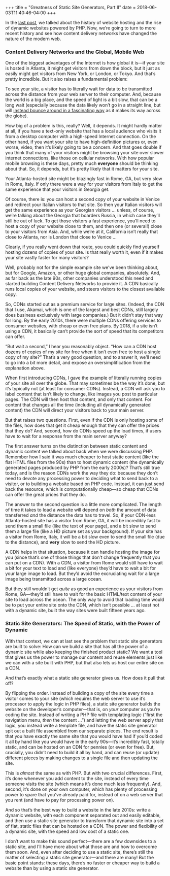 +++
title = "Greatness of Static Site Generators, Part II"
date = 2018-06-03T11:40:46-04:00
+++

In the <a href="/blog/why-static-site-generators-are-great/">last post</a>, we talked about the history of website hosting and the rise of dynamic websites powered by PHP.  Now, we’re going to turn to more recent history and see how content delivery networks have changed the nature of the modern web.

<h3 id="content-delivery-networks-and-the-global-mobile-web">Content Delivery Networks and the Global, Mobile Web</h3>

<p>One of the biggest advantages of the Internet is how global it is—if your site is hosted in Atlanta, it might get visitors from down the block, but it just as easily might get visitors from New York, or London, or Tokyo.  And that’s pretty incredible.  But it also raises a fundamental problem:</p>

<!--more-->
<p> To see your site, a visitor has to literally wait for data to be transmitted across the distance from your web server to their computer. And, because the world is a big place, and the speed of light is a bit slow, that can be a long wait (especially because the data likely won’t go in a straight line, but will <a href="https://en.wikipedia.org/wiki/Internet_backbone">instead bounce around in a fascinating way</a> as it makes its way across the globe).</p>

<p>How big of a problem is this, really?  Well, it depends.  It might hardly matter at all, if you have a text-only website that has a local audience who visits it from a desktop computer with a high-speed Internet connection.  On the other hand, if you want your site to have high-definition pictures or, even worse, video, then it’s likely going to be a concern.  And that goes double if you think that many of your visitors might be browsing your site over slower internet connections, like those on cellular networks.  With how popular mobile browsing is these days, pretty much <strong>everyone</strong> should be thinking about that.  So, it depends, but it’s pretty likely that it matters for your site.</p>

<p>Your Atlanta-hosted site might be blazingly fast in Rome, GA, but very slow in Rome, Italy.  If only there were a way for your visitors from Italy to get the same experience that your visitors in Georgia get.</p>

<p>Of course, there is: you can host a second copy of your website in Venice and redirect your Italian visitors to that site.  So then your Italian visitors will get the same experience as your Georgian visitors … unless, of course, we’re talking about the Georgia that boarders Russia, in which case they’ll still be out of luck.  To get those visitors a fast experience, you’ll need to host a copy of your website close to them, and then one (or several!) close to your visitors from Asia.  And, while we’re at it, California isn’t really that close to Atlanta, nor is London that close to Venice …</p>

<p>Clearly, if you really went down that route, you could quickly find yourself hosting dozens of copies of your site.  Is that really worth it, even if it makes your site vastly faster for many visitors?</p>

<p>Well, probably not for the simple example site we’ve been thinking about, but for Google, Amazon, or other huge global companies, absolutely.  And, as far back as the late 90s, other companies understood this need and started building Content Delivery Networks to provide it.  A CDN basically runs local copies of your website, and steers visitors to the closest available copy.</p>

<p>So, CDNs started out as a premium service for large sites.  (Indeed, the CDN that I use, Akamai, which is one of the largest and best CDNs, still largely does business exclusively with large companies.)  But it didn’t stay that way for long.  By the early 2010s, there were multiple CDNs offering services to consumer websites, with cheap or even free plans.  By 2018, if a site isn’t using a CDN, it basically can’t provide the sort of speed that its competitors can offer.</p>

<p>“But wait a second,” I hear you reasonably object.  “How can a CDN host dozens of copies of my site for free when it isn’t even free to host a single copy of my site?”  That’s a very good question, and to answer it, we’ll need to go into a bit more detail, and expose an oversimplification from the explanation above.</p>

<p>When first introducing CDNs, I gave the example of literally running copies of your site all over the globe.  That may sometimes be the way it’s done, but it’s typically not (at least for consumer CDNs).  Instead, a CDN will ask you to label content that isn’t likely to change, like images you post to particular pages.  The CDN will then host that content, and only that content.  For content that changes all the time (including all dynamically generated content) the CDN will direct your visitors back to your main server.</p>

<p>But that raises two questions.  First, even if the CDN is only hosting some of the files, how does that get it cheap enough that they can offer the prices that they do?  And, second, how do CDNs speed up the load times, if users have to wait for a response from the main server anyway?</p>

<p>The first answer turns on the distinction between static content and dynamic content we talked about back when we were discussing PHP.  Remember how I said it was much cheaper to host static content (like the flat HTML files from the 90s) than to host dynamic content (the dynamically generated pages produced by PHP from the early 2000s)?  That’s still true today, and is the reason CDNs work the way they do: because they don’t need to devote any processing power to deciding what to send back to a visitor, or to building a website based on PHP code.  Instead, it can just send back the resource, which is computationally cheap—so cheap that CDNs can offer the great prices that they do.</p>

<p>The answer to the second question is a little more complicated.  The length of time it takes to load a website will depend on <em>both</em> the amount of data transferred <em>and</em> the distance the data has to travel.  So, if your CDN-less Atlanta-hosted site has a visitor from Rome, GA, it will be incredibly fast to send them a small file (like the text of your page), and a bit slow to send them a large file (like a HD picture set as your background).  If your site has a visitor from Rome, Italy, it will be a bit slow even to send the small file (due to the distance), and <strong>very</strong> slow to send the HD picture.</p>

<p>A CDN helps in that situation, because it can handle hosting the image for you (since that’s one of those things that don’t change frequently that you can put on a CDN).  With a CDN, a visitor from Rome would still have to wait a bit for your text to load and (like everyone) they’d have to wait a bit for your large image to load.  But they’d avoid the excruciating wait for a large image being transmitted across a large ocean.</p>

<p>But they still wouldn’t get <em>quite</em> as good an experience as your visitors from Rome, GA—they’d still have to wait for the basic HTML/text content of your site to load across the ocean.  The only way to avoid that loading time would be to put your entire site onto the CDN, which isn’t possible … at least not with a dynamic site, built the way sites were built fifteen years ago.</p>

<h3 id="static-site-generators-the-speed-of-static-with-the-power-of-dynamic">Static Site Generators: The Speed of Static, with the Power of Dynamic</h3>

<p>With that context, we can at last see the problem that static site generators are built to solve: How can we build a site that has all the power of a dynamic site while also keeping the finished product static?  We want a tool that gives us the power to manage our content and reuse elements just like we can with a site built with PHP, but that also lets us host our entire site on a CDN.</p>

<p>And that’s exactly what a static site generator gives us.  How does it pull that off?</p>

<p>By flipping the order.  Instead of building a copy of the site every time a visitor comes to your site (which requires the web server to use it’s processor to apply the logic in PHP files), a static site generator builds the website on the developer’s computer—that is, on <em>your</em> computer as you’re coding the site.  Instead of writing a PHP file with templating logic (“first the navigation menu, <em>then</em> the content …”) and letting the web server apply that logic, you instead write a template file, and have the static site generator spit out a built file assembled from our separate pieces.  The end result is that you have exactly the same site that you would have had if you’d coded it all by hand like you would have in the early 90s—it’s incredibly fast, totally static, and can be hosted on an CDN for pennies (or even for free).  But, crucially, you didn’t need to build it all by hand, and can reuse (or update) different pieces by making changes to a single file and then updating the site.</p>

<p>This is <em>almost</em> the same as with PHP.  But with two crucial differences.  First, it’s done whenever you add content to the site, instead of every time someone visits the site (which means it’s done much less frequently).  And, second, it’s done on your own computer, which has plenty of processing power to spare that you’ve already paid for, instead of on a web server that you rent (and have to pay for processing power on).</p>

<p>And so that’s the best way to build a website in the late 2010s: write a dynamic website, with each component separated out and easily editable, and then use a static site generator to transform that dynamic site into a set of flat, static files that can be hosted on a CDN.  The power and flexibility of a dynamic site, with the speed and low cost of a static one.</p>

<p>I don’t want to make this sound perfect—there are a few downsides to a static site, and I’ll have more about what those are and how to overcome them soon.  And, even after deciding to use a static site, there’s still the matter of selecting a static site generator—and there are many!  But the basic point stands: these days, there’s no faster or cheaper way to build a website than by using a static site generator.</p>

